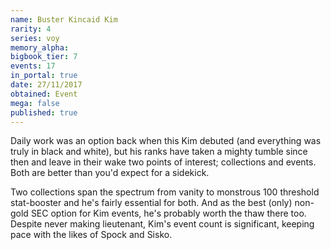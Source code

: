 ```yaml
---
name: Buster Kincaid Kim
rarity: 4
series: voy
memory_alpha:
bigbook_tier: 7
events: 17
in_portal: true
date: 27/11/2017
obtained: Event
mega: false
published: true
---
```


Daily work was an option back when this Kim debuted (and everything was truly in black and white), but his ranks have taken a mighty tumble since then and leave in their wake two points of interest; collections and events. Both are better than you'd expect for a sidekick.

Two collections span the spectrum from vanity to monstrous 100 threshold stat-booster and he's fairly essential for both. And as the best (only) non-gold SEC option for Kim events, he's probably worth the thaw there too. Despite never making lieutenant, Kim's event count is significant, keeping pace with the likes of Spock and Sisko.
